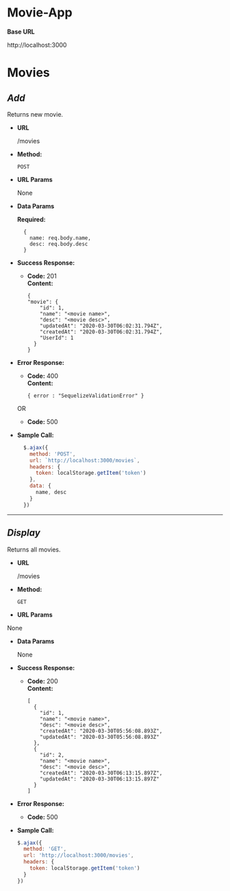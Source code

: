 # Movie-App

**Base URL**

http://localhost:3000

# Movies

***Add***
----
  Returns new movie.

* **URL**

  /movies

* **Method:**

  `POST`
  
*  **URL Params**

    None

* **Data Params**

   **Required:**
  ````
    {
      name: req.body.name,
      desc: req.body.desc
    }
  ````

* **Success Response:**

  * **Code:** 201 <br />
    **Content:** 
    ```
    {
    "movie": {
        "id": 1,
        "name": "<movie name>",
        "desc": "<movie desc>",
        "updatedAt": "2020-03-30T06:02:31.794Z",
        "createdAt": "2020-03-30T06:02:31.794Z",
        "UserId": 1
      }
    }
    ```


* **Error Response:**

  * **Code:** 400 <br />
    **Content:** 
    ```
    { error : "SequelizeValidationError" }
    ```

  OR

  * **Code:** 500 <br />

* **Sample Call:**

  ```javascript
    $.ajax({
      method: 'POST',
      url: `http://localhost:3000/movies`,
      headers: {
        token: localStorage.getItem('token')
      },
      data: {
        name, desc
      }
    })
  ```

----
***Display***
----
  Returns all movies.

* **URL**

  /movies

* **Method:**

  `GET`
  
*  **URL Params**

  None

* **Data Params**

  None

* **Success Response:**

  * **Code:** 200 <br />
    **Content:** 
    ```
    [
      {
        "id": 1,
        "name": "<movie name>",
        "desc": "<movie desc>",
        "createdAt": "2020-03-30T05:56:08.893Z",
        "updatedAt": "2020-03-30T05:56:08.893Z"
      },
      {
        "id": 2,
        "name": "<movie name>",
        "desc": "<movie desc>",
        "createdAt": "2020-03-30T06:13:15.897Z",
        "updatedAt": "2020-03-30T06:13:15.897Z"
      }
    ]
    ```


* **Error Response:**

  * **Code:** 500 <br />


* **Sample Call:**

  ```javascript
  $.ajax({
    method: 'GET',
    url: 'http://localhost:3000/movies',
    headers: {
      token: localStorage.getItem('token')
    }
  })
  
  ```